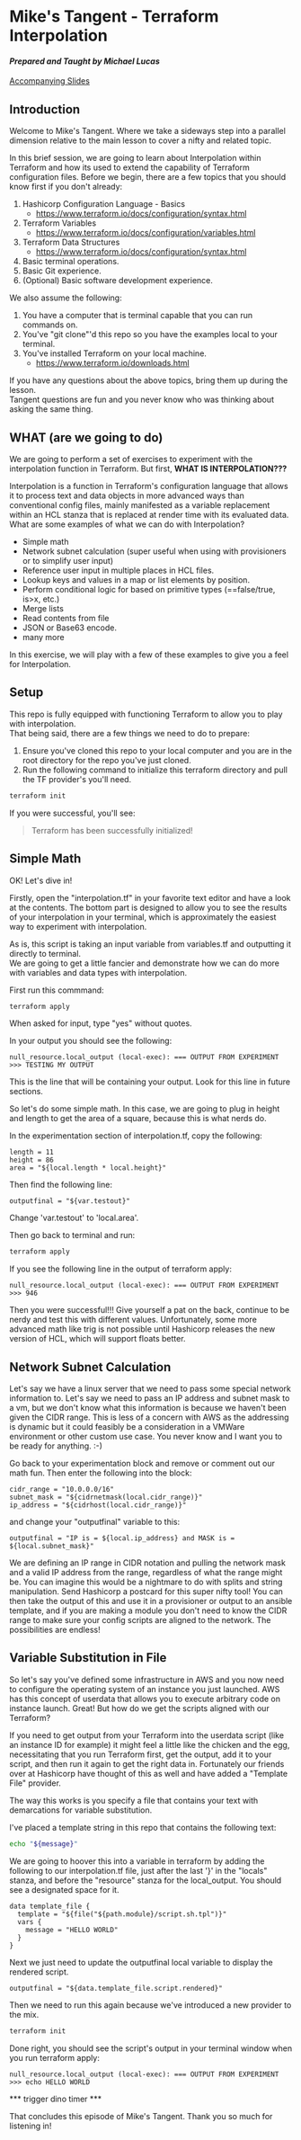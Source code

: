 # Mike's Tangent - Terraform Interpolation
#### *Prepared and Taught by Michael Lucas*
[Accompanying Slides](https://docs.google.com/presentation/d/1Nfa843wN4A6-NQLYvqzfE4bwd_gREKOrIe-bniCemlk/edit?usp=sharing)

## Introduction

Welcome to Mike's Tangent.  Where we take a sideways step into a parallel dimension
relative to the main lesson to cover a nifty and related topic. 

In this brief session, we are going to learn about Interpolation within Terraform 
and how its used to extend the capability of Terraform configuration files.  Before we
begin, there are a few topics that you should know first if you don't already:

1. Hashicorp Configuration Language - Basics
    * https://www.terraform.io/docs/configuration/syntax.html
2. Terraform Variables
    * https://www.terraform.io/docs/configuration/variables.html
3. Terraform Data Structures
    * https://www.terraform.io/docs/configuration/syntax.html
4. Basic terminal operations.
5. Basic Git experience.
6. (Optional)  Basic software development experience.
    
We also assume the following:

1. You have a computer that is terminal capable that you can run commands on.
2. You've "git clone"'d this repo so you have the examples local to your terminal.
3. You've installed Terraform on your local machine.
    * https://www.terraform.io/downloads.html

If you have any questions about the above topics, bring them up during the lesson.  
Tangent questions are fun and you never know who was thinking about asking the same thing.

## WHAT (are we going to do)

We are going to perform a set of exercises to experiment with the interpolation function in Terraform. 
But first, **WHAT IS INTERPOLATION???**

Interpolation is a function in Terraform's configuration language that allows it to process text and 
data objects in more advanced ways than conventional config files, mainly manifested as a variable 
replacement within an HCL stanza that is replaced at render time with its evaluated data.  
What are some examples of what we can do with Interpolation?

- Simple math
- Network subnet calculation (super useful when using with provisioners or to simplify user input)
- Reference user input in multiple places in HCL files.
- Lookup keys and values in a map or list elements by position.
- Perform conditional logic for based on primitive types (==false/true, is>x, etc.)
- Merge lists
- Read contents from file
- JSON or Base63 encode.
- many more

In this exercise, we will play with a few of these examples to give you a feel for Interpolation.

## Setup

This repo is fully equipped with functioning Terraform to allow you to play with interpolation.  
That being said, there are a few things we need to do to prepare:

1. Ensure you've cloned this repo to your local computer and you are in the root directory for the repo 
you've just cloned.
2. Run the following command to initialize this terraform directory and pull the TF provider's you'll need.

```bash
terraform init
```

If you were successful, you'll see:

> Terraform has been successfully initialized!

## Simple Math

OK! Let's dive in!

Firstly, open the "interpolation.tf" in your favorite text editor and have a look at the contents.  The 
bottom part is designed to allow you to see the results of your interpolation in your terminal, which is 
approximately the easiest way to experiment with interpolation.

As is, this script is taking an input variable from variables.tf and outputting it directly to terminal.  
We are going to get a little fancier and demonstrate how we can do more with variables and data types with 
interpolation.

First run this commmand:

```bash
terraform apply
```

When asked for input, type "yes" without quotes.

In your output you should see the following:

```
null_resource.local_output (local-exec): === OUTPUT FROM EXPERIMENT >>> TESTING MY OUTPUT
```

This is the line that will be containing your output.  Look for this line in future sections.

So let's do some simple math.  In this case, we are going to plug in height and length to get 
the area of a square, because this is what nerds do.

In the experimentation section of interpolation.tf, copy the following:

```hcl-terraform
length = 11
height = 86
area = "${local.length * local.height}"
```

Then find the following line:

```hcl-terraform
outputfinal = "${var.testout}"
```

Change 'var.testout' to 'local.area'.

Then go back to terminal and run:

```bash
terraform apply
```

If you see the following line in the output of terraform apply:

```
null_resource.local_output (local-exec): === OUTPUT FROM EXPERIMENT >>> 946
```

Then you were successful!!!  Give yourself a pat on the back, continue to be nerdy and test this 
with different values.  Unfortunately, some more advanced math like trig is not possible 
until Hashicorp releases the new version of HCL, which will support floats better.

## Network Subnet Calculation

Let's say we have a linux server that we need to pass some special network information to.  Let's 
say we need to pass an IP address and subnet mask to a vm, but we don't know what this information 
is because we haven't been given the CIDR range.  This is less of a concern with AWS as the 
addressing is dynamic but it could feasibly be a consideration in a VMWare environment or other 
custom use case.  You never know and I want you to be ready for anything.  :-)

Go back to your experimentation block and remove or comment out our math fun.  Then enter the 
following into the block:

```hcl-terraform
cidr_range = "10.0.0.0/16"
subnet_mask = "${cidrnetmask(local.cidr_range)}"
ip_address = "${cidrhost(local.cidr_range)}"
```

and change your "outputfinal" variable to this:

```hcl-terraform
outputfinal = "IP is = ${local.ip_address} and MASK is = ${local.subnet_mask}" 
```

We are defining an IP range in CIDR notation and pulling the network mask and a valid IP 
address from the range, regardless of what the range might be.  You can imagine this would be 
a nightmare to do with splits and string manipulation.  Send Hashicorp a postcard for this 
super nifty tool!  You can then take the output of this and use it in a provisioner or output 
to an ansible template, and if you are making a module you don't need to know the CIDR range to 
make sure your config scripts are aligned to the network.  The possibilities are endless!

## Variable Substitution in File

So let's say you've defined some infrastructure in AWS and you now need to configure the operating 
system of an instance you just launched.  AWS has this concept of userdata that allows you to execute 
arbitrary code on instance launch.  Great!  But how do we get the scripts aligned with our Terraform?

If you need to get output from your Terraform into the userdata script (like an instance ID for 
example) it might feel a little like the chicken and the egg, necessitating that you run Terraform 
first, get the output, add it to your script, and then run it again to get the right data in.  Fortunately 
our friends over at Hashicorp have thought of this as well and have added a "Template File" provider.

The way this works is you specify a file that contains your text with demarcations for variable 
substitution.  

I've placed a template string in this repo that contains the following text:

```bash
echo "${message}"
```

We are going to hoover this into a variable in terraform by adding the following to our interpolation.tf 
file, just after the last '}' in the "locals" stanza, and before the "resource" stanza for the 
local_output.  You should see a designated space for it.

```hcl-terraform
data template_file {
  template = "${file("${path.module}/script.sh.tpl")}"
  vars {
    message = "HELLO WORLD"
  }
}
```

Next we just need to update the outputfinal local variable to display the rendered script.

```hcl-terraform
outputfinal = "${data.template_file.script.rendered}"
```

Then we need to run this again because we've introduced a new provider to the mix.

```bash
terraform init
```

Done right, you should see the script's output in your terminal window when you run terraform apply:

```
null_resource.local_output (local-exec): === OUTPUT FROM EXPERIMENT >>> echo HELLO WORLD
```

*** trigger dino timer ***

That concludes this episode of Mike's Tangent.  Thank you so much for listening in!


